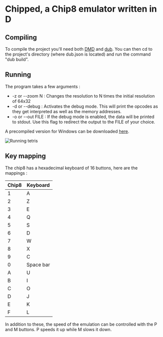 Chipped, a Chip8 emulator written in D
======================================

Compiling
---------

To compile the project you'll need both [DMD](http://dlang.org/download.html) and [dub](http://code.dlang.org/download). You can then cd to the project's directory (where dub.json is located) and run the command "dub build".

Running
-------

The program takes a few arguments :

* -z or --zoom N : Changes the resolution to N times the initial resolution of 64x32
* -d or --debug : Activates the debug mode. This will print the opcodes as they get interpreted as well as the memory addresses.
* -o or --out FILE : If the debug mode is enabled, the data will be printed to stdout. Use this flag to redirect the output to the FILE of your choice.

A precompiled version for Windows can be downloaded [here](https://drive.google.com/file/d/0B0q6zR75es1eMWhhM2tvblF3UEE/edit?usp=sharing).

![Running tetris](https://github.com/adam-p/markdown-here/raw/master/tetris.png "Running tetris")

Key mapping
-----------

The chip8 has a hexadecimal keyboard of 16 buttons, here are the mappings :

|Chip8 | Keyboard |
|------|----------|
| 1 | A |
| 2 | Z |
| 3 | E |
| 4 | Q |
| 5 | S |
| 6 | D |
| 7 | W |
| 8 | X |
| 9 | C |
| 0 | Space bar |
| A | U |
| B | I |
| C | O |
| D | J |
| E | K |
| F | L |


In addition to these, the speed of the emulation can be controlled with the P and M buttons. P speeds it up while M slows it down.
